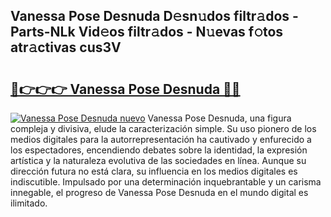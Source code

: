 ## Vanessa Pose Desnuda D𝚎sn𝚞dos filtr𝚊dos - Parts-NLk Vid𝚎os filtr𝚊dos - N𝚞evas f𝚘tos atr𝚊ctivas cus3V

# <h2><a href="http://mb33k3e.tromn.icu/?c=Vanessa+Pose+Desnuda">🔗👉👉👉 Vanessa Pose Desnuda 🔗🔗</a></h2>

[![Vanessa Pose Desnuda nuevo](https://i.imgur.com/pEAQMta.gif)](http://mb33k3e.tromn.icu/?c=Vanessa+Pose+Desnuda)
Vanessa Pose Desnuda, una figura compleja y divisiva, elude la caracterización simple. Su uso pionero de los medios digitales para la autorrepresentación ha cautivado y enfurecido a los espectadores, encendiendo debates sobre la identidad, la expresión artística y la naturaleza evolutiva de las sociedades en línea. Aunque su dirección futura no está clara, su influencia en los medios digitales es indiscutible. Impulsado por una determinación inquebrantable y un carisma innegable, el progreso de Vanessa Pose Desnuda en el mundo digital es ilimitado.
